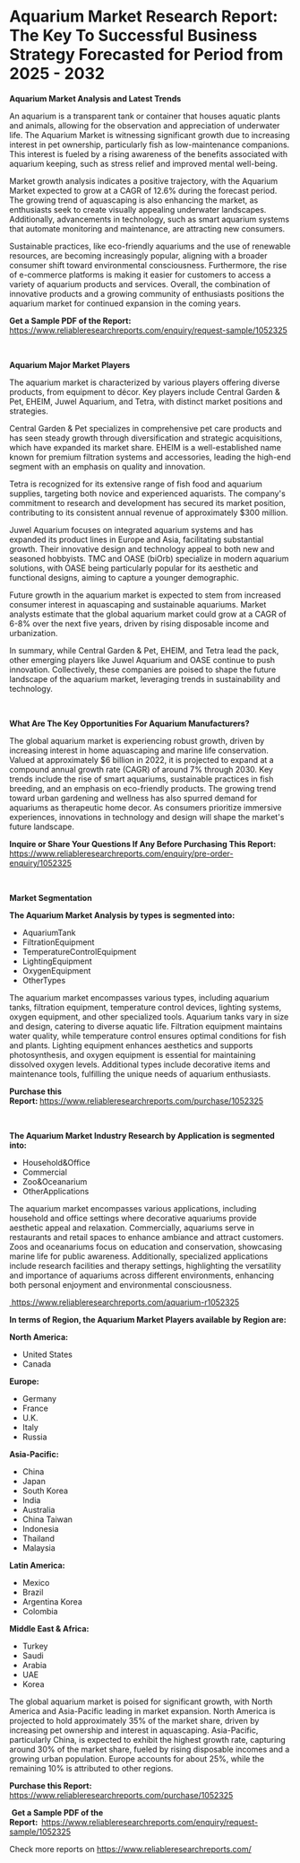 <p><h1>Aquarium Market Research Report: The Key To Successful Business Strategy Forecasted for Period from 2025 - 2032</h1></p><p><strong>Aquarium Market Analysis and Latest Trends</strong></p>
<p><p>An aquarium is a transparent tank or container that houses aquatic plants and animals, allowing for the observation and appreciation of underwater life. The Aquarium Market is witnessing significant growth due to increasing interest in pet ownership, particularly fish as low-maintenance companions. This interest is fueled by a rising awareness of the benefits associated with aquarium keeping, such as stress relief and improved mental well-being.</p><p>Market growth analysis indicates a positive trajectory, with the Aquarium Market expected to grow at a CAGR of 12.6% during the forecast period. The growing trend of aquascaping is also enhancing the market, as enthusiasts seek to create visually appealing underwater landscapes. Additionally, advancements in technology, such as smart aquarium systems that automate monitoring and maintenance, are attracting new consumers. </p><p>Sustainable practices, like eco-friendly aquariums and the use of renewable resources, are becoming increasingly popular, aligning with a broader consumer shift toward environmental consciousness. Furthermore, the rise of e-commerce platforms is making it easier for customers to access a variety of aquarium products and services. Overall, the combination of innovative products and a growing community of enthusiasts positions the aquarium market for continued expansion in the coming years.</p></p>
<p><strong>Get a Sample PDF of the Report:&nbsp;</strong> <a href="https://www.reliableresearchreports.com/enquiry/request-sample/1052325?utm_campaign=2954&utm_medium=2&utm_source=Github&utm_content=ia&utm_term=08042025&utm_id=aquarium">https://www.reliableresearchreports.com/enquiry/request-sample/1052325</a></p>
<p>&nbsp;</p>
<p><strong>Aquarium Major Market Players</strong></p>
<p><p>The aquarium market is characterized by various players offering diverse products, from equipment to décor. Key players include Central Garden & Pet, EHEIM, Juwel Aquarium, and Tetra, with distinct market positions and strategies.</p><p>Central Garden & Pet specializes in comprehensive pet care products and has seen steady growth through diversification and strategic acquisitions, which have expanded its market share. EHEIM is a well-established name known for premium filtration systems and accessories, leading the high-end segment with an emphasis on quality and innovation.</p><p>Tetra is recognized for its extensive range of fish food and aquarium supplies, targeting both novice and experienced aquarists. The company's commitment to research and development has secured its market position, contributing to its consistent annual revenue of approximately $300 million.</p><p>Juwel Aquarium focuses on integrated aquarium systems and has expanded its product lines in Europe and Asia, facilitating substantial growth. Their innovative design and technology appeal to both new and seasoned hobbyists. TMC and OASE (biOrb) specialize in modern aquarium solutions, with OASE being particularly popular for its aesthetic and functional designs, aiming to capture a younger demographic.</p><p>Future growth in the aquarium market is expected to stem from increased consumer interest in aquascaping and sustainable aquariums. Market analysts estimate that the global aquarium market could grow at a CAGR of 6-8% over the next five years, driven by rising disposable income and urbanization.</p><p>In summary, while Central Garden & Pet, EHEIM, and Tetra lead the pack, other emerging players like Juwel Aquarium and OASE continue to push innovation. Collectively, these companies are poised to shape the future landscape of the aquarium market, leveraging trends in sustainability and technology.</p></p>
<p>&nbsp;</p>
<p><strong>What Are The Key Opportunities For Aquarium Manufacturers?</strong></p>
<p><p>The global aquarium market is experiencing robust growth, driven by increasing interest in home aquascaping and marine life conservation. Valued at approximately $6 billion in 2022, it is projected to expand at a compound annual growth rate (CAGR) of around 7% through 2030. Key trends include the rise of smart aquariums, sustainable practices in fish breeding, and an emphasis on eco-friendly products. The growing trend toward urban gardening and wellness has also spurred demand for aquariums as therapeutic home decor. As consumers prioritize immersive experiences, innovations in technology and design will shape the market's future landscape.</p></p>
<p><strong>Inquire or Share Your Questions If Any Before Purchasing This Report:</strong> <a href="https://www.reliableresearchreports.com/enquiry/pre-order-enquiry/1052325?utm_campaign=2954&utm_medium=2&utm_source=Github&utm_content=ia&utm_term=08042025&utm_id=aquarium">https://www.reliableresearchreports.com/enquiry/pre-order-enquiry/1052325</a></p>
<p>&nbsp;</p>
<p><strong>Market Segmentation</strong></p>
<p><strong>The Aquarium Market Analysis by types is segmented into:</strong></p>
<p><ul><li>AquariumTank</li><li>FiltrationEquipment</li><li>TemperatureControlEquipment</li><li>LightingEquipment</li><li>OxygenEquipment</li><li>OtherTypes</li></ul></p>
<p><p>The aquarium market encompasses various types, including aquarium tanks, filtration equipment, temperature control devices, lighting systems, oxygen equipment, and other specialized tools. Aquarium tanks vary in size and design, catering to diverse aquatic life. Filtration equipment maintains water quality, while temperature control ensures optimal conditions for fish and plants. Lighting equipment enhances aesthetics and supports photosynthesis, and oxygen equipment is essential for maintaining dissolved oxygen levels. Additional types include decorative items and maintenance tools, fulfilling the unique needs of aquarium enthusiasts.</p></p>
<p><strong>Purchase this Report:&nbsp;</strong><a href="https://www.reliableresearchreports.com/purchase/1052325?utm_campaign=2954&utm_medium=2&utm_source=Github&utm_content=ia&utm_term=08042025&utm_id=aquarium">https://www.reliableresearchreports.com/purchase/1052325</a></p>
<p>&nbsp;</p>
<p><strong>The Aquarium Market Industry Research by Application is segmented into:</strong></p>
<p><ul><li>Household&Office</li><li>Commercial</li><li>Zoo&Oceanarium</li><li>OtherApplications</li></ul></p>
<p><p>The aquarium market encompasses various applications, including household and office settings where decorative aquariums provide aesthetic appeal and relaxation. Commercially, aquariums serve in restaurants and retail spaces to enhance ambiance and attract customers. Zoos and oceanariums focus on education and conservation, showcasing marine life for public awareness. Additionally, specialized applications include research facilities and therapy settings, highlighting the versatility and importance of aquariums across different environments, enhancing both personal enjoyment and environmental consciousness.</p></p>
<p><a href="https://www.reliableresearchreports.com/aquarium-r1052325?utm_campaign=2954&utm_medium=2&utm_source=Github&utm_content=ia&utm_term=08042025&utm_id=aquarium">&nbsp;https://www.reliableresearchreports.com/aquarium-r1052325</a></p>
<p><strong>In terms of Region, the Aquarium Market Players available by Region are:</strong></p>
<p>
    <p> <strong> North America: </strong>
        <ul>
            <li>United States</li>
            <li>Canada</li>
        </ul>
        </p> 
    <p> <strong> Europe: </strong>
        <ul>
            <li>Germany</li>
            <li>France</li>
            <li>U.K.</li>
            <li>Italy</li>
            <li>Russia</li>
        </ul>
        </p> 
    <p> <strong> Asia-Pacific: </strong>
        <ul>
            <li>China</li>
            <li>Japan</li>
            <li>South Korea</li>
            <li>India</li>
            <li>Australia</li>
            <li>China Taiwan</li>
            <li>Indonesia</li>
            <li>Thailand</li>
            <li>Malaysia</li>
        </ul>
        </p> 
    <p> <strong> Latin America: </strong>
        <ul>
            <li>Mexico</li>
            <li>Brazil</li>
            <li>Argentina Korea</li>
            <li>Colombia</li>
        </ul>
        </p> 
    <p> <strong> Middle East & Africa: </strong>
        <ul>
            <li>Turkey</li>
            <li>Saudi</li>
            <li>Arabia</li>
            <li>UAE</li>
            <li>Korea</li>
        </ul>
    </p>
    </p>
<p><p>The global aquarium market is poised for significant growth, with North America and Asia-Pacific leading in market expansion. North America is projected to hold approximately 35% of the market share, driven by increasing pet ownership and interest in aquascaping. Asia-Pacific, particularly China, is expected to exhibit the highest growth rate, capturing around 30% of the market share, fueled by rising disposable incomes and a growing urban population. Europe accounts for about 25%, while the remaining 10% is attributed to other regions.</p></p>
<p><strong>Purchase this Report: </strong><a href="https://www.reliableresearchreports.com/purchase/1052325?utm_campaign=2954&utm_medium=2&utm_source=Github&utm_content=ia&utm_term=08042025&utm_id=aquarium">https://www.reliableresearchreports.com/purchase/1052325</a></p>
<p>&nbsp;<strong>Get a Sample PDF of the Report:&nbsp;&nbsp;</strong><a href="https://www.reliableresearchreports.com/enquiry/request-sample/1052325?utm_campaign=2954&utm_medium=2&utm_source=Github&utm_content=ia&utm_term=08042025&utm_id=aquarium">https://www.reliableresearchreports.com/enquiry/request-sample/1052325</a></p>
<p><strong></strong></p>
<p>Check more reports on <a href="https://www.reliableresearchreports.com/?utm_campaign=2954&utm_medium=2&utm_source=Github&utm_content=ia&utm_term=08042025&utm_id=aquarium">https://www.reliableresearchreports.com/</a></p>